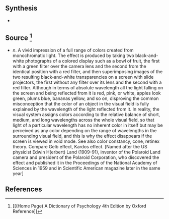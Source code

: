 ## Synthesis
- 
## Source [^1]
- $n$. A vivid impression of a full range of colors created from monochromatic light. The effect is produced by taking two black-and-white photographs of a colored display such as a bowl of fruit, the first with a green filter over the camera lens and the second from the identical position with a red filter, and then superimposing images of the two resulting black-and-white transparencies on a screen with slide projectors, the first without any filter over its lens and the second with a red filter. Although in terms of absolute wavelength all the light falling on the screen and being reflected from it is red, pink, or white, apples look green, plums blue, bananas yellow, and so on, disproving the common misconception that the color of an object in the visual field is fully explained by the wavelength of the light reflected from it. In reality, the visual system assigns colors according to the relative balance of short, medium, and long wavelengths across the whole visual field, so that light of a particular wavelength has no inherent color in itself but may be perceived as any color depending on the range of wavelengths in the surrounding visual field, and this is why the effect disappears if the screen is viewed in void mode. See also color constancy, cone, retinex theory. Compare Gelb effect, Kardos effect. \[Named after the US physicist Edwin H(erbert) Land (1909-91), inventor of the Polaroid Land camera and president of the Polaroid Corporation, who discovered the effect and published it in the Proceedings of the National Academy of Sciences in 1959 and in Scientific American magazine later in the same year]
## References

[^1]: [[(Home Page) A Dictionary of Psychology 4th Edition by Oxford Reference]]